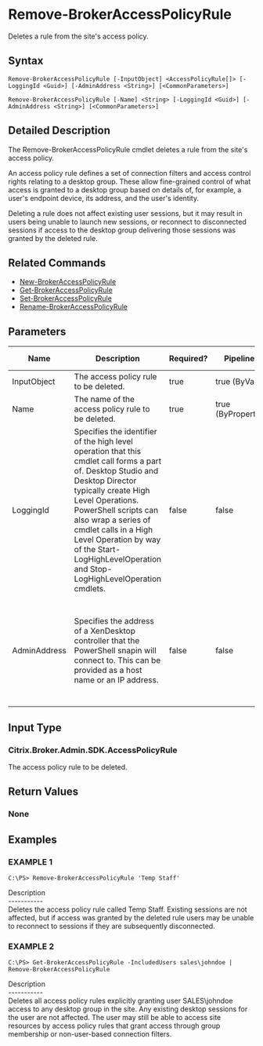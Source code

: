﻿# Remove-BrokerAccessPolicyRule

   Deletes a rule from the site's access policy.

## Syntax
```
Remove-BrokerAccessPolicyRule [-InputObject] <AccessPolicyRule[]> [-LoggingId <Guid>] [-AdminAddress <String>] [<CommonParameters>]

Remove-BrokerAccessPolicyRule [-Name] <String> [-LoggingId <Guid>] [-AdminAddress <String>] [<CommonParameters>]
```

## Detailed Description
   The Remove-BrokerAccessPolicyRule cmdlet deletes a rule from the site's access policy.

An access policy rule defines a set of connection filters and access control rights relating to a desktop group. These allow fine-grained control of what access is granted to a desktop group based on details of, for example, a user's endpoint device, its address, and the user's identity.

Deleting a rule does not affect existing user sessions, but it may result in users being unable to launch new sessions, or reconnect to disconnected sessions if access to the desktop group delivering those sessions was granted by the deleted rule.

## Related Commands
  * [New-BrokerAccessPolicyRule](New-BrokerAccessPolicyRule/)
  * [Get-BrokerAccessPolicyRule](Get-BrokerAccessPolicyRule/)
  * [Set-BrokerAccessPolicyRule](Set-BrokerAccessPolicyRule/)
  * [Rename-BrokerAccessPolicyRule](Rename-BrokerAccessPolicyRule/)
## Parameters

| Name   | Description | Required? | Pipeline Input | Default Value |
| --- | --- | --- | --- | --- |
| InputObject | The access policy rule to be deleted. | true | true (ByValue) |  |
| Name | The name of the access policy rule to be deleted. | true | true (ByPropertyName) |  |
| LoggingId | Specifies the identifier of the high level operation that this cmdlet call forms a part of. Desktop Studio and Desktop Director typically create High Level Operations. PowerShell scripts can also wrap a series of cmdlet calls in a High Level Operation by way of the Start-LogHighLevelOperation and Stop-LogHighLevelOperation cmdlets. | false | false |  |
| AdminAddress | Specifies the address of a XenDesktop controller that the PowerShell snapin will connect to. This can be provided as a host name or an IP address. | false | false | Localhost. Once a value is provided by any cmdlet, this value will become the default. |

## Input Type
### Citrix.Broker.Admin.SDK.AccessPolicyRule
   The access policy rule to be deleted.
## Return Values
### None
   
## Examples

### EXAMPLE 1
```
C:\PS> Remove-BrokerAccessPolicyRule 'Temp Staff'
```
   Description<br>-----------<br>Deletes the access policy rule called Temp Staff. Existing sessions are not affected, but if access was granted by the deleted rule users may be unable to reconnect to sessions if they are subsequently disconnected.
### EXAMPLE 2
```
C:\PS> Get-BrokerAccessPolicyRule -IncludedUsers sales\johndoe | Remove-BrokerAccessPolicyRule
```
   Description<br>-----------<br>Deletes all access policy rules explicitly granting user SALES\johndoe access to any desktop group in the site. Any existing desktop sessions for the user are not affected. The user may still be able to access site resources by access policy rules that grant access through group membership or non-user-based connection filters.
